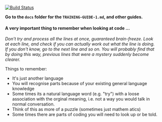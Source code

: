 [![Build Status](https://travis-ci.org/jaffamonkey/starter-github-html-tests-travis-netlify.svg?branch=travis-ci)](https://travis-ci.org/jaffamonkey/starter-github-html-tests-travis-netlify)

**Go to the `docs` folder for the `TRAINING-GUIDE-1.md`, and other guides.**

#### A very important thing to remember when looking at code ...

_Don't try and process all the lines at once, guaranteed brain-freeze. Look at each line, and check if you can actually work out what the line is doing. If you don't know, go to the next line and so on. You will probably find that by doing this way, previous lines that were a mystery suddenly become clearer._

Things to remember:
* It's just another language
* You will recognise parts because of your existing general language knowledge
* Some times its a natural language word (e.g. "try") with a loose association with the orginal meaning, i.e. not a way you would talk in normal conversation.
* Think of this as more of a puzzle (sometimes just mathem
atics)
* Some times there are parts of coding you will need to look up or be told.
